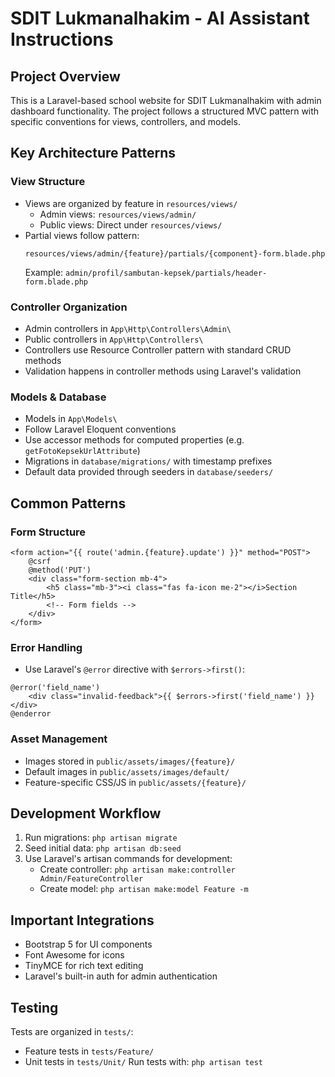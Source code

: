 # SDIT Lukmanalhakim - AI Assistant Instructions

## Project Overview
This is a Laravel-based school website for SDIT Lukmanalhakim with admin dashboard functionality. The project follows a structured MVC pattern with specific conventions for views, controllers, and models.

## Key Architecture Patterns

### View Structure
- Views are organized by feature in `resources/views/`
  - Admin views: `resources/views/admin/`
  - Public views: Direct under `resources/views/`
- Partial views follow pattern:
  ```
  resources/views/admin/{feature}/partials/{component}-form.blade.php
  ```
  Example: `admin/profil/sambutan-kepsek/partials/header-form.blade.php`

### Controller Organization
- Admin controllers in `App\Http\Controllers\Admin\`
- Public controllers in `App\Http\Controllers\`
- Controllers use Resource Controller pattern with standard CRUD methods
- Validation happens in controller methods using Laravel's validation

### Models & Database
- Models in `App\Models\`
- Follow Laravel Eloquent conventions
- Use accessor methods for computed properties (e.g. `getFotoKepsekUrlAttribute`)
- Migrations in `database/migrations/` with timestamp prefixes
- Default data provided through seeders in `database/seeders/`

## Common Patterns

### Form Structure
```blade
<form action="{{ route('admin.{feature}.update') }}" method="POST">
    @csrf
    @method('PUT')
    <div class="form-section mb-4">
        <h5 class="mb-3"><i class="fas fa-icon me-2"></i>Section Title</h5>
        <!-- Form fields -->
    </div>
</form>
```

### Error Handling
- Use Laravel's `@error` directive with `$errors->first()`:
```blade
@error('field_name')
    <div class="invalid-feedback">{{ $errors->first('field_name') }}</div>
@enderror
```

### Asset Management
- Images stored in `public/assets/images/{feature}/`
- Default images in `public/assets/images/default/`
- Feature-specific CSS/JS in `public/assets/{feature}/`

## Development Workflow
1. Run migrations: `php artisan migrate`
2. Seed initial data: `php artisan db:seed`
3. Use Laravel's artisan commands for development:
   - Create controller: `php artisan make:controller Admin/FeatureController`
   - Create model: `php artisan make:model Feature -m`

## Important Integrations
- Bootstrap 5 for UI components
- Font Awesome for icons
- TinyMCE for rich text editing
- Laravel's built-in auth for admin authentication

## Testing
Tests are organized in `tests/`:
- Feature tests in `tests/Feature/`
- Unit tests in `tests/Unit/`
Run tests with: `php artisan test`
